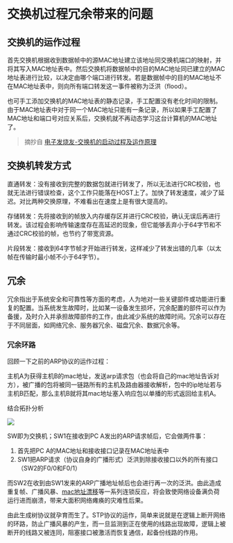# 交换机过程冗余带来的问题

## 交换机的运作过程

首先交换机根据收到数据帧中的源MAC地址建立该地址同交换机端口的映射，并将其写入MAC地址表中。然后交换机将数据帧中的目的MAC地址同已建立的MAC地址表进行比较，以决定由哪个端口进行转发。若是数据帧中的目的MAC地址不在MAC地址表中，则向所有端口转发这一事件被称为泛洪（flood）。

也可手工添加交换机的MAC地址表的静态记录，手工配置没有老化时间的限制。由于MAC地址表中对于同一个MAC地址只能有一条记录，所以如果手工配置了MAC地址和端口号对应关系后，交换机就不再动态学习这台计算机的MAC地址了。

> 摘抄自 [电子发烧友-交换机的启动过程及运作原理](http://www.elecfans.com/instrument/579650_a.html)

## 交换机转发方式

直通转发：没有接收到完整的数据包就进行转发了，所以无法进行CRC校验，也就无法进行错误检查，这个工作只能落在HOST上了。加快了转发速度，减少了延迟。对比两种交换原理，不难看出在速度上是有很大提高的。

存储转发：先将接收到的帧放入内存缓存区并进行CRC校验，确认无误后再进行转发。该过程会影响传输速度存在高延迟的现象，但它能够丢弃小于64字节和不通过CRC校验的帧，也节约了带宽资源。

片段转发：接收到64字节帧才开始进行转发，这样减少了转发出错的几率（以太帧在传输时最小帧不小于64字节）。

## 冗余

冗余指出于系统安全和可靠性等方面的考虑，人为地对一些关键部件或功能进行重复的配置。当系统发生故障时，比如某一设备发生损坏，冗余配置的部件可以作为备援，及时介入并承担故障部件的工作，由此减少系统的故障时间。冗余可以存在于不同层面，如网络冗余、服务器冗余、磁盘冗余、数据冗余等。

### 冗余环路

回顾一下之前的ARP协议的运作过程：

主机A为获得主机B的mac地址，发送arp请求包（也会将自己的mac地址告诉对方），被广播的包将被同一链路所有的主机及路由器接收解析，包中的ip地址若与主机B匹配，那么主机B就将其mac地址塞入响应包以单播的形式返回给主机A。

结合拓扑分析

![](https://i.postimg.cc/B6zwTpNX/Snipaste-2019-10-30-18-43-42.png)

SW即为交换机；SW1在接收到PC A发出的ARP请求帧后，它会做两件事：

1. 首先把PC A的MAC地址和接收接口记录在MAC地址表中
2. SW1把ARP请求（协议自身的广播形式）泛洪到除接收接口以外的所有接口（SW2的F0/0和F0/1）

而SW2在收到由SW1发来的ARP广播地址帧后也会进行再一次的泛洪。由此造成重复帧、广播风暴、[mac地址漂移](https://forum.huawei.com/enterprise/zh/thread-312929.html)等一系列连锁反应，将会致使网络设备满负荷运行进而崩溃，带来大面积网络瘫痪的灾难性后果。

由此生成树协议就孕育而生了。STP协议的运作，简单来说就是在逻辑上断开网络的环路，防止广播风暴的产生，而一旦监测到正在使用的线路出现故障，逻辑上被断开的线路又被连同，阻塞接口被激活而恢复通信，起备份线路的作用。

<!--
## 生成树协议

STP协议中定义了根桥(RootBridge)、根端口(RootPort)、指定端口(DesignatedPort)、路径开销(PathCost)等概念，目的就在于通过构造一棵自然树的方法达到裁剪冗余环路的目的，同时实现链路备份和路径最优化。用于构造这棵树的算法称为生成树算法SPA(Spanning TreeAlgorithm)。

STP协议的运作，简单来说就是在逻辑上断开网络的环路，防止广播风暴的产生，而一旦监测到正在使用的线路出现故障，逻辑上被断开的线路又被连同，阻塞接口被激活而恢复通信，起备份线路的作用。

* 桥ID(bridge id)：由优先值和交换机mac地址构成的一组数值，默认32768（可更改）
* 开销：默认公式 开销=10的8次方除以带宽（带宽单位是b/s），即100M除以带宽
* BPDU：即桥协议数据单元，包含了所有STP选举所需要各类信息的数据包

STP生成树选举过程（建议参考相关文章的拓扑图，方便理解）

1. 选择根网桥(root bridge)：先比较Root ID的优先级，若优先级一样再比较MAC地址（最小最优先）
2. 选举根端口(root port)：在每个非根交换机中选出一个链路开销最低的端口，若开销、网桥ID相同则选最低端口值
3. 选举指定端口(designated port)：每台交换机选举机离下游设备最近（链路开销、网桥ID低）的端口
4. 阻塞非指定端口：落选的端口（剩下的端口）将会被逻辑上断开网络环路

> 参考 [ Mr_Bei-让你彻底理解STP的各种角色选举](https://blog.csdn.net/lycb_gz/article/details/17347189)、[孤独一刀-生成树协议原理](https://blog.csdn.net/qq_34104227/article/details/81982689)

生成树协议的5种状态

![](https://i.postimg.cc/2ysvNTT8/00-44.png)

在一系列的事件之后（比如网桥启动之后立即认为自己是根网桥或某段时间内没有收到BPDU），网桥状态就可能会变为Listening状态。在这个时候，用户数据是不能被转发的——端口在这段时间内正在通过发送和接受BPDU来确定网络拓扑，也正是在listening状态期间，前面章节讨论的初始化收敛的三步操作在此段时间内进行。 那些在指定端口选择中失败的的端口就成为了非指定端口，并且其端口状态回到Blocking状态。

那些成为指定端口和根端口的端口并保持15秒（默认时间值）之后，其状态转变为learning状态。这又是一段不允许用户数据包通过的15秒周期，但这段时间网桥如第三章讨论的那样，其转发地址表可是在默默的学习。一旦网桥接收到帧，源mac地址和端口将会存入网桥转发表，学习状态降低了用户数据转发开始的时的大量数据请求。

译者注：交换机初始化之后，其MAC转发表为空，刚开始一旦数据传送到交换机开始转发，交换机会因为在转发表中寻找目的地址失败而将数据从所有端口转发（也就是所谓的洪泛该数据包），从而引发网络中大量数据包。STP的learning状态可以允许交换机学习MAC地址而不转发用户数据包，当learning状态之后，交换机已经直到相应目的MAC地址的数据包从何处转发出去，而不会去洪泛该数据包，从而有效阻止了刚开始转发数据是网络中出现大量数据包的不利情况。

![](https://i.postimg.cc/NGCk4vqY/26-32.png)

![](https://i.postimg.cc/L8pDqBFZ/20150210203830781.png)

> 摘抄自 [shallnet-翻译经典之《Cisco Lan Switching》第六章 理解生成树（六）：STP五个状态](https://blog.csdn.net/shallnet/article/details/43707399)
-->
